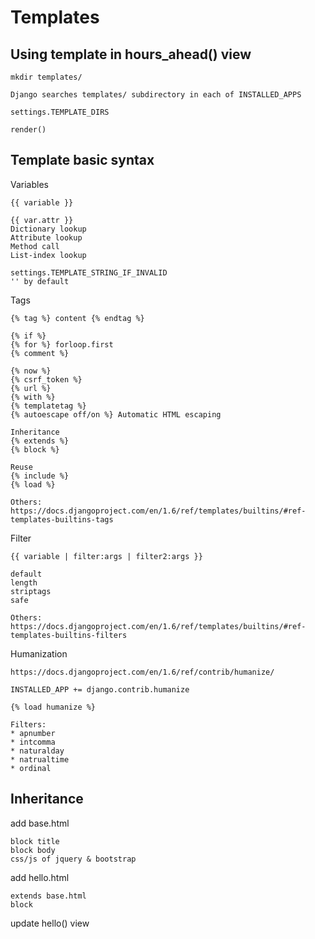 Templates
=========

Using template in hours_ahead() view
------------------------------------

    mkdir templates/

    Django searches templates/ subdirectory in each of INSTALLED_APPS

    settings.TEMPLATE_DIRS

    render()

Template basic syntax
---------------------

Variables

    {{ variable }}

    {{ var.attr }}
    Dictionary lookup
    Attribute lookup
    Method call
    List-index lookup

    settings.TEMPLATE_STRING_IF_INVALID
    '' by default

Tags

    {% tag %} content {% endtag %}

    {% if %}
    {% for %} forloop.first
    {% comment %}

    {% now %}
    {% csrf_token %}
    {% url %}
    {% with %}
    {% templatetag %}
    {% autoescape off/on %} Automatic HTML escaping

    Inheritance    
    {% extends %}
    {% block %}

    Reuse
    {% include %}
    {% load %} 

    Others: https://docs.djangoproject.com/en/1.6/ref/templates/builtins/#ref-templates-builtins-tags

Filter

    {{ variable | filter:args | filter2:args }}

    default
    length
    striptags
    safe

    Others: https://docs.djangoproject.com/en/1.6/ref/templates/builtins/#ref-templates-builtins-filters

Humanization

    https://docs.djangoproject.com/en/1.6/ref/contrib/humanize/

    INSTALLED_APP += django.contrib.humanize

    {% load humanize %}

    Filters:
    * apnumber
    * intcomma
    * naturalday
    * natrualtime
    * ordinal

Inheritance
-----------

add base.html

    block title
    block body
    css/js of jquery & bootstrap

add hello.html

    extends base.html
    block

update hello() view
